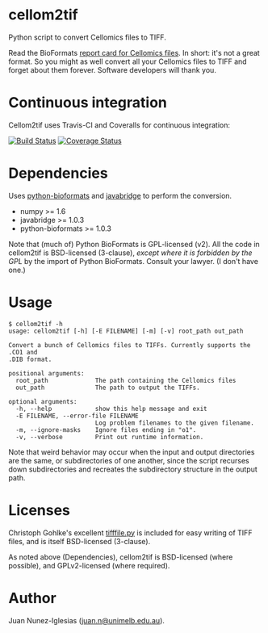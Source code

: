cellom2tif
==========

Python script to convert Cellomics files to TIFF.

Read the BioFormats [report card for Cellomics
files](https://www.openmicroscopy.org/site/support/bio-formats5/formats/cellomics.html).
In short: it's not a great format. So you might as well convert all your
Cellomics files to TIFF and forget about them forever. Software developers
will thank you.


# Continuous integration

Cellom2tif uses Travis-CI and Coveralls for continuous integration:

[![Build Status](https://travis-ci.org/jni/cellom2tif.svg?branch=master)](https://travis-ci.org/jni/cellom2tif)
[![Coverage Status](https://img.shields.io/coveralls/jni/cellom2tif.svg)](https://coveralls.io/r/jni/cellom2tif)

# Dependencies

Uses [python-bioformats](http://pythonhosted.org/python-bioformats) and
[javabridge](http://pythonhosted.org/javabridge) to perform the conversion.

- numpy >= 1.6
- javabridge >= 1.0.3
- python-bioformats >= 1.0.3

Note that (much of) Python BioFormats is GPL-licensed (v2). All the code
in cellom2tif is BSD-licensed (3-clause), *except where it is forbidden by the
GPL* by the import of Python BioFormats.  Consult your lawyer.
(I don't have one.)

# Usage

```
$ cellom2tif -h
usage: cellom2tif [-h] [-E FILENAME] [-m] [-v] root_path out_path

Convert a bunch of Cellomics files to TIFFs. Currently supports the .CO1 and 
.DIB format.

positional arguments:
  root_path             The path containing the Cellomics files
  out_path              The path to output the TIFFs.

optional arguments:
  -h, --help            show this help message and exit
  -E FILENAME, --error-file FILENAME
                        Log problem filenames to the given filename.
  -m, --ignore-masks    Ignore files ending in "o1".
  -v, --verbose         Print out runtime information.
```

Note that weird behavior may occur when the input and output directories are
the same, or subdirectories of one another, since the script recurses down
subdirectories and recreates the subdirectory structure in the output path.

# Licenses

Christoph Gohlke's excellent
[tifffile.py](http://www.lfd.uci.edu/~gohlke/code/tifffile.py.html) is included
for easy writing of TIFF files, and is itself BSD-licensed (3-clause).

As noted above (Dependencies), cellom2tif is BSD-licensed (where possible), and
GPLv2-licensed (where required).

# Author

Juan Nunez-Iglesias (juan.n@unimelb.edu.au).
